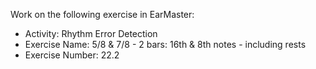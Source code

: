 Work on the following exercise in EarMaster:
- Activity: Rhythm Error Detection
- Exercise Name: 5/8 & 7/8 - 2 bars: 16th & 8th notes - including rests
- Exercise Number: 22.2
